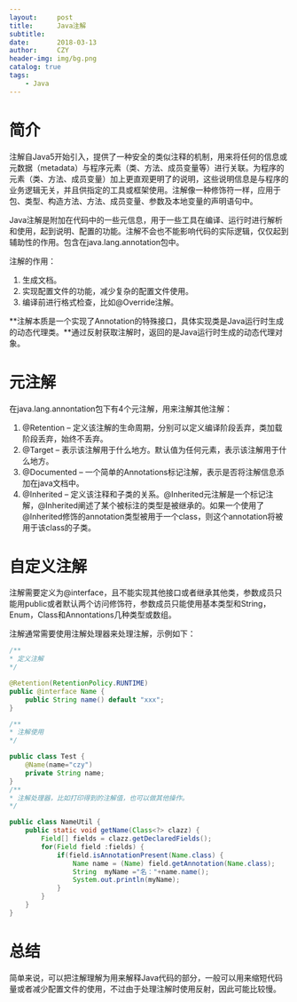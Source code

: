 ```yaml
---
layout:     post
title:      Java注解
subtitle:   
date:       2018-03-13
author:     CZY
header-img: img/bg.png
catalog: true
tags:
    - Java
---
```


# 简介

注解自Java5开始引入，提供了一种安全的类似注释的机制，用来将任何的信息或元数据（metadata）与程序元素（类、方法、成员变量等）进行关联。为程序的元素（类、方法、成员变量）加上更直观更明了的说明，这些说明信息是与程序的业务逻辑无关，并且供指定的工具或框架使用。注解像一种修饰符一样，应用于包、类型、构造方法、方法、成员变量、参数及本地变量的声明语句中。

Java注解是附加在代码中的一些元信息，用于一些工具在编译、运行时进行解析和使用，起到说明、配置的功能。注解不会也不能影响代码的实际逻辑，仅仅起到辅助性的作用。包含在java.lang.annotation包中。

注解的作用：

1. 生成文档。
2. 实现配置文件的功能，减少复杂的配置文件使用。
3. 编译前进行格式检查，比如@Override注解。

**注解本质是一个实现了Annotation的特殊接口，具体实现类是Java运行时生成的动态代理类。**通过反射获取注解时，返回的是Java运行时生成的动态代理对象。

# 元注解

在java.lang.annontation包下有4个元注解，用来注解其他注解：

1. @Retention – 定义该注解的生命周期，分别可以定义编译阶段丢弃，类加载阶段丢弃，始终不丢弃。
2. @Target – 表示该注解用于什么地方。默认值为任何元素，表示该注解用于什么地方。
3. @Documented – 一个简单的Annotations标记注解，表示是否将注解信息添加在java文档中。
4. @Inherited – 定义该注释和子类的关系。@Inherited元注解是一个标记注解，@Inherited阐述了某个被标注的类型是被继承的。如果一个使用了@Inherited修饰的annotation类型被用于一个class，则这个annotation将被用于该class的子类。

# 自定义注解

注解需要定义为@interface，且不能实现其他接口或者继承其他类，参数成员只能用public或者默认两个访问修饰符，参数成员只能使用基本类型和String，Enum，Class和Annontations几种类型或数组。

注解通常需要使用注解处理器来处理注解，示例如下：

```java
/**
* 定义注解
*/

@Retention(RetentionPolicy.RUNTIME)
public @interface Name {
    public String name() default "xxx";
}

/**
* 注解使用
*/

public class Test {
    @Name(name="czy")
    private String name;
}
/**
* 注解处理器，比如打印得到的注解值，也可以做其他操作。
*/

public class NameUtil {
    public static void getName(Class<?> clazz) {
        Field[] fields = clazz.getDeclaredFields();
        for(Field field :fields) {
            if(field.isAnnotationPresent(Name.class) {
                Name name = (Name) field.getAnnotation(Name.class);
                String  myName ="名："+name.name();
                System.out.println(myName);
            }
        }
    }
}
```

# 总结

简单来说，可以把注解理解为用来解释Java代码的部分，一般可以用来缩短代码量或者减少配置文件的使用，不过由于处理注解时使用反射，因此可能比较慢。
